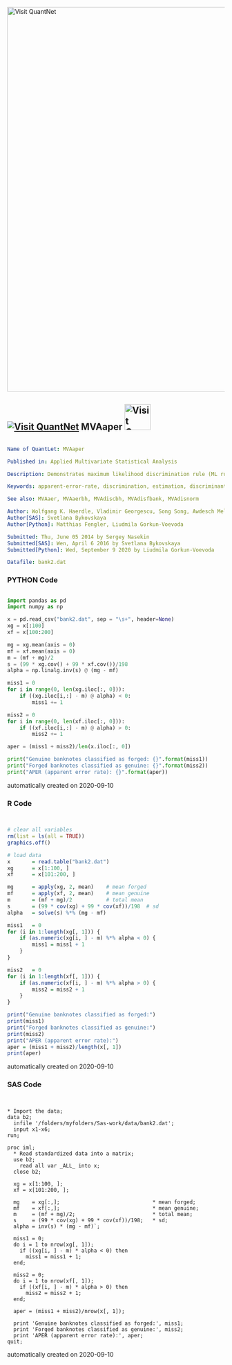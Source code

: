 [<img src="https://github.com/QuantLet/Styleguide-and-FAQ/blob/master/pictures/banner.png" width="888" alt="Visit QuantNet">](http://quantlet.de/)

## [<img src="https://github.com/QuantLet/Styleguide-and-FAQ/blob/master/pictures/qloqo.png" alt="Visit QuantNet">](http://quantlet.de/) **MVAaper** [<img src="https://github.com/QuantLet/Styleguide-and-FAQ/blob/master/pictures/QN2.png" width="60" alt="Visit QuantNet 2.0">](http://quantlet.de/)

```yaml

Name of QuantLet: MVAaper

Published in: Applied Multivariate Statistical Analysis

Description: Demonstrates maximum likelihood discrimination rule (ML rule) and calculates the apparent error rate for Swiss banknotes.

Keywords: apparent-error-rate, discrimination, estimation, discriminant-analysis, maximum-likelihood, financial, sas

See also: MVAaer, MVAaerbh, MVAdiscbh, MVAdisfbank, MVAdisnorm

Author: Wolfgang K. Haerdle, Vladimir Georgescu, Song Song, Awdesch Melzer
Author[SAS]: Svetlana Bykovskaya
Author[Python]: Matthias Fengler, Liudmila Gorkun-Voevoda

Submitted: Thu, June 05 2014 by Sergey Nasekin
Submitted[SAS]: Wen, April 6 2016 by Svetlana Bykovskaya
Submitted[Python]: Wed, September 9 2020 by Liudmila Gorkun-Voevoda

Datafile: bank2.dat

```

### PYTHON Code
```python

import pandas as pd
import numpy as np

x = pd.read_csv("bank2.dat", sep = "\s+", header=None)
xg = x[:100]
xf = x[100:200]

mg = xg.mean(axis = 0)
mf = xf.mean(axis = 0)
m = (mf + mg)/2
s = (99 * xg.cov() + 99 * xf.cov())/198
alpha = np.linalg.inv(s) @ (mg - mf)

miss1 = 0
for i in range(0, len(xg.iloc[:, 0])):
    if ((xg.iloc[i,:] - m) @ alpha) < 0:
        miss1 += 1

miss2 = 0
for i in range(0, len(xf.iloc[:, 0])):
    if ((xf.iloc[i,:] - m) @ alpha) > 0:
        miss2 += 1

aper = (miss1 + miss2)/len(x.iloc[:, 0])

print("Genuine banknotes classified as forged: {}".format(miss1))
print("Forged banknotes classified as genuine: {}".format(miss2))
print("APER (apparent error rate): {}".format(aper))
```

automatically created on 2020-09-10

### R Code
```r


# clear all variables
rm(list = ls(all = TRUE))
graphics.off()

# load data
x       = read.table("bank2.dat")
xg      = x[1:100, ]
xf      = x[101:200, ]

mg      = apply(xg, 2, mean)    # mean forged
mf      = apply(xf, 2, mean)    # mean genuine
m       = (mf + mg)/2           # total mean
s       = (99 * cov(xg) + 99 * cov(xf))/198  # sd
alpha   = solve(s) %*% (mg - mf)

miss1   = 0
for (i in 1:length(xg[, 1])) {
    if (as.numeric(xg[i, ] - m) %*% alpha < 0) {
        miss1 = miss1 + 1
    }
}

miss2   = 0
for (i in 1:length(xf[, 1])) {
    if (as.numeric(xf[i, ] - m) %*% alpha > 0) {
        miss2 = miss2 + 1
    }
}

print("Genuine banknotes classified as forged:")
print(miss1)
print("Forged banknotes classified as genuine:")
print(miss2)
print("APER (apparent error rate):")
aper = (miss1 + miss2)/length(x[, 1])
print(aper)

```

automatically created on 2020-09-10

### SAS Code
```sas


* Import the data;
data b2;
  infile '/folders/myfolders/Sas-work/data/bank2.dat';
  input x1-x6; 
run;

proc iml;
  * Read standardized data into a matrix;
  use b2;
    read all var _ALL_ into x; 
  close b2;
  
  xg = x[1:100, ];
  xf = x[101:200, ];

  mg    = xg[:,];                              * mean forged;
  mf    = xf[:,];                              * mean genuine;
  m     = (mf + mg)/2;                         * total mean;
  s     = (99 * cov(xg) + 99 * cov(xf))/198;   * sd;
  alpha = inv(s) * (mg - mf)`;
  
  miss1 = 0;
  do i = 1 to nrow(xg[, 1]);
    if ((xg[i, ] - m) * alpha < 0) then
      miss1 = miss1 + 1;
  end;
  
  miss2 = 0;
  do i = 1 to nrow(xf[, 1]);
    if ((xf[i, ] - m) * alpha > 0) then
      miss2 = miss2 + 1;
  end;
  
  aper = (miss1 + miss2)/nrow(x[, 1]);
  
  print 'Genuine banknotes classified as forged:', miss1;
  print 'Forged banknotes classified as genuine:', miss2;
  print 'APER (apparent error rate):', aper; 
quit;
```

automatically created on 2020-09-10